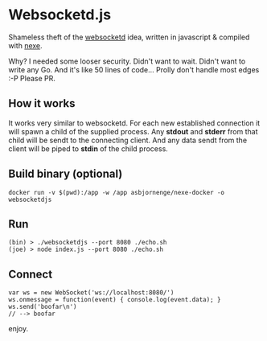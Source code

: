 # Websocketd.js

Shameless theft of the [websocketd](https://github.com/joewalnes/websocketd) idea, written in javascript & compiled with [nexe](https://github.com/crcn/nexe).

Why? I needed some looser security. Didn't want to wait. Didn't want to write any Go. And it's like 50 lines of code... Prolly don't handle most edges :-P Please PR.

## How it works

It works very similar to websocketd. For each new established connection it will spawn a child of the supplied process. Any **stdout** and **stderr** from that child will be sendt to the connecting client. And any data sendt from the client will be piped to **stdin** of the child process.

## Build binary (optional)

	docker run -v $(pwd):/app -w /app asbjornenge/nexe-docker -o websocketdjs

## Run

	(bin) > ./websocketdjs --port 8080 ./echo.sh
	(joe) > node index.js --port 8080 ./echo.sh

## Connect

	var ws = new WebSocket('ws://localhost:8080/')
	ws.onmessage = function(event) { console.log(event.data); }
	ws.send('boofar\n')
	// --> boofar	

enjoy.